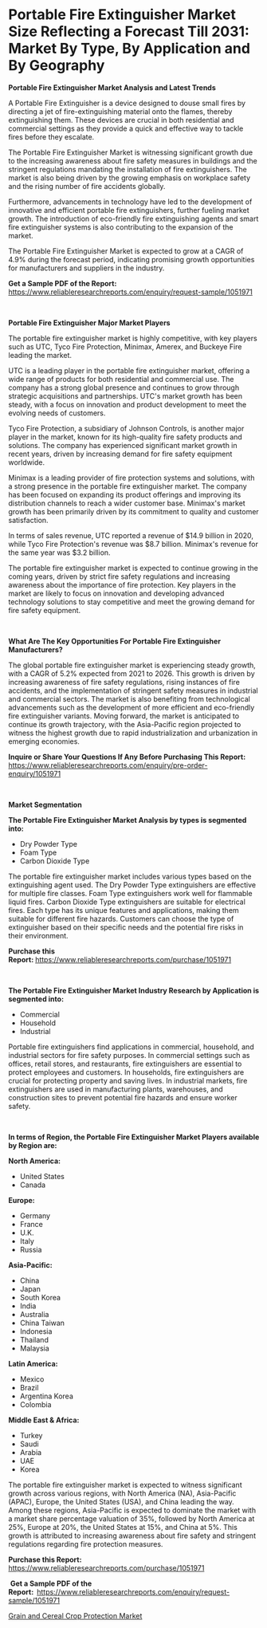 <p><h1>Portable Fire Extinguisher Market Size Reflecting a Forecast Till 2031: Market By Type, By Application and By Geography</h1></p><p><strong>Portable Fire Extinguisher Market Analysis and Latest Trends</strong></p>
<p><p>A Portable Fire Extinguisher is a device designed to douse small fires by directing a jet of fire-extinguishing material onto the flames, thereby extinguishing them. These devices are crucial in both residential and commercial settings as they provide a quick and effective way to tackle fires before they escalate.</p><p>The Portable Fire Extinguisher Market is witnessing significant growth due to the increasing awareness about fire safety measures in buildings and the stringent regulations mandating the installation of fire extinguishers. The market is also being driven by the growing emphasis on workplace safety and the rising number of fire accidents globally.</p><p>Furthermore, advancements in technology have led to the development of innovative and efficient portable fire extinguishers, further fueling market growth. The introduction of eco-friendly fire extinguishing agents and smart fire extinguisher systems is also contributing to the expansion of the market.</p><p>The Portable Fire Extinguisher Market is expected to grow at a CAGR of 4.9% during the forecast period, indicating promising growth opportunities for manufacturers and suppliers in the industry.</p></p>
<p><strong>Get a Sample PDF of the Report:&nbsp;</strong> <a href="https://www.reliableresearchreports.com/enquiry/request-sample/1051971">https://www.reliableresearchreports.com/enquiry/request-sample/1051971</a></p>
<p>&nbsp;</p>
<p><strong>Portable Fire Extinguisher Major Market Players</strong></p>
<p><p>The portable fire extinguisher market is highly competitive, with key players such as UTC, Tyco Fire Protection, Minimax, Amerex, and Buckeye Fire leading the market. </p><p>UTC is a leading player in the portable fire extinguisher market, offering a wide range of products for both residential and commercial use. The company has a strong global presence and continues to grow through strategic acquisitions and partnerships. UTC's market growth has been steady, with a focus on innovation and product development to meet the evolving needs of customers. </p><p>Tyco Fire Protection, a subsidiary of Johnson Controls, is another major player in the market, known for its high-quality fire safety products and solutions. The company has experienced significant market growth in recent years, driven by increasing demand for fire safety equipment worldwide.</p><p>Minimax is a leading provider of fire protection systems and solutions, with a strong presence in the portable fire extinguisher market. The company has been focused on expanding its product offerings and improving its distribution channels to reach a wider customer base. Minimax's market growth has been primarily driven by its commitment to quality and customer satisfaction.</p><p>In terms of sales revenue, UTC reported a revenue of $14.9 billion in 2020, while Tyco Fire Protection's revenue was $8.7 billion. Minimax's revenue for the same year was $3.2 billion. </p><p>The portable fire extinguisher market is expected to continue growing in the coming years, driven by strict fire safety regulations and increasing awareness about the importance of fire protection. Key players in the market are likely to focus on innovation and developing advanced technology solutions to stay competitive and meet the growing demand for fire safety equipment.</p></p>
<p>&nbsp;</p>
<p><strong>What Are The Key Opportunities For Portable Fire Extinguisher Manufacturers?</strong></p>
<p><p>The global portable fire extinguisher market is experiencing steady growth, with a CAGR of 5.2% expected from 2021 to 2026. This growth is driven by increasing awareness of fire safety regulations, rising instances of fire accidents, and the implementation of stringent safety measures in industrial and commercial sectors. The market is also benefiting from technological advancements such as the development of more efficient and eco-friendly fire extinguisher variants. Moving forward, the market is anticipated to continue its growth trajectory, with the Asia-Pacific region projected to witness the highest growth due to rapid industrialization and urbanization in emerging economies.</p></p>
<p><strong>Inquire or Share Your Questions If Any Before Purchasing This Report:</strong> <a href="https://www.reliableresearchreports.com/enquiry/pre-order-enquiry/1051971">https://www.reliableresearchreports.com/enquiry/pre-order-enquiry/1051971</a></p>
<p>&nbsp;</p>
<p><strong>Market Segmentation</strong></p>
<p><strong>The Portable Fire Extinguisher Market Analysis by types is segmented into:</strong></p>
<p><ul><li>Dry Powder Type</li><li>Foam Type</li><li>Carbon Dioxide Type</li></ul></p>
<p><p>The portable fire extinguisher market includes various types based on the extinguishing agent used. The Dry Powder Type extinguishers are effective for multiple fire classes. Foam Type extinguishers work well for flammable liquid fires. Carbon Dioxide Type extinguishers are suitable for electrical fires. Each type has its unique features and applications, making them suitable for different fire hazards. Customers can choose the type of extinguisher based on their specific needs and the potential fire risks in their environment.</p></p>
<p><strong>Purchase this Report:&nbsp;</strong><a href="https://www.reliableresearchreports.com/purchase/1051971">https://www.reliableresearchreports.com/purchase/1051971</a></p>
<p>&nbsp;</p>
<p><strong>The Portable Fire Extinguisher Market Industry Research by Application is segmented into:</strong></p>
<p><ul><li>Commercial</li><li>Household</li><li>Industrial</li></ul></p>
<p><p>Portable fire extinguishers find applications in commercial, household, and industrial sectors for fire safety purposes. In commercial settings such as offices, retail stores, and restaurants, fire extinguishers are essential to protect employees and customers. In households, fire extinguishers are crucial for protecting property and saving lives. In industrial markets, fire extinguishers are used in manufacturing plants, warehouses, and construction sites to prevent potential fire hazards and ensure worker safety.</p></p>
<p>&nbsp;</p>
<p><strong>In terms of Region, the Portable Fire Extinguisher Market Players available by Region are:</strong></p>
<p>
    <p> <strong> North America: </strong>
        <ul>
            <li>United States</li>
            <li>Canada</li>
        </ul>
        </p> 
    <p> <strong> Europe: </strong>
        <ul>
            <li>Germany</li>
            <li>France</li>
            <li>U.K.</li>
            <li>Italy</li>
            <li>Russia</li>
        </ul>
        </p> 
    <p> <strong> Asia-Pacific: </strong>
        <ul>
            <li>China</li>
            <li>Japan</li>
            <li>South Korea</li>
            <li>India</li>
            <li>Australia</li>
            <li>China Taiwan</li>
            <li>Indonesia</li>
            <li>Thailand</li>
            <li>Malaysia</li>
        </ul>
        </p> 
    <p> <strong> Latin America: </strong>
        <ul>
            <li>Mexico</li>
            <li>Brazil</li>
            <li>Argentina Korea</li>
            <li>Colombia</li>
        </ul>
        </p> 
    <p> <strong> Middle East & Africa: </strong>
        <ul>
            <li>Turkey</li>
            <li>Saudi</li>
            <li>Arabia</li>
            <li>UAE</li>
            <li>Korea</li>
        </ul>
    </p>
    </p>
<p><p>The portable fire extinguisher market is expected to witness significant growth across various regions, with North America (NA), Asia-Pacific (APAC), Europe, the United States (USA), and China leading the way. Among these regions, Asia-Pacific is expected to dominate the market with a market share percentage valuation of 35%, followed by North America at 25%, Europe at 20%, the United States at 15%, and China at 5%. This growth is attributed to increasing awareness about fire safety and stringent regulations regarding fire protection measures.</p></p>
<p><strong>Purchase this Report: </strong><a href="https://www.reliableresearchreports.com/purchase/1051971">https://www.reliableresearchreports.com/purchase/1051971</a></p>
<p>&nbsp;<strong>Get a Sample PDF of the Report:&nbsp;&nbsp;</strong><a href="https://www.reliableresearchreports.com/enquiry/request-sample/1051971">https://www.reliableresearchreports.com/enquiry/request-sample/1051971</a></p>
<p><strong></strong></p>
<p><p><a href="https://forested-sushi-9b0.notion.site/Grain-and-Cereal-Crop-Protection-Market-Analysis-Examines-its-Scope-on-Growth-Opportunities-and-For-6783345cc00a4b07b05691858ad08aed">Grain and Cereal Crop Protection Market</a></p></p>